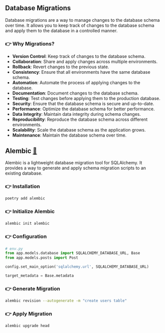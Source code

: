 ## Database Migrations

Database migrations are a way to manage changes to the database schema over time. It allows you to keep track of changes to the database schema and apply them to the database in a controlled manner.

### 👉 Why Migrations?

- **Version Control**: Keep track of changes to the database schema.
- **Collaboration**: Share and apply changes across multiple environments.
- **Rollback**: Revert changes to the previous state.
- **Consistency**: Ensure that all environments have the same database schema.
- **Automation**: Automate the process of applying changes to the database.
- **Documentation**: Document changes to the database schema.
- **Testing**: Test changes before applying them to the production database.
- **Security**: Ensure that the database schema is secure and up-to-date.
- **Performance**: Optimize the database schema for better performance.
- **Data Integrity**: Maintain data integrity during schema changes.
- **Reproducibility**: Reproduce the database schema across different environments.
- **Scalability**: Scale the database schema as the application grows.
- **Maintenance**: Maintain the database schema over time.

## Alembic [🔗](https://alembic.sqlalchemy.org/)

Alembic is a lightweight database migration tool for SQLAlchemy. It provides a way to generate and apply schema migration scripts to an existing database.

### 👉 Installation

```bash
poetry add alembic
```

### 👉 Initialize Alembic

```bash
alembic init alembic
```

### 👉 Configuration

```python
# env.py
from app.models.database import SQLALCHEMY_DATABASE_URL, Base
from app.models.posts import Post

config.set_main_option('sqlalchemy.url', SQLALCHEMY_DATABASE_URL)

target_metadata = Base.metadata
```

### 👉 Generate Migration

```bash
alembic revision --autogenerate -m "create users table"
```

### 👉 Apply Migration

```bash
alembic upgrade head
```
